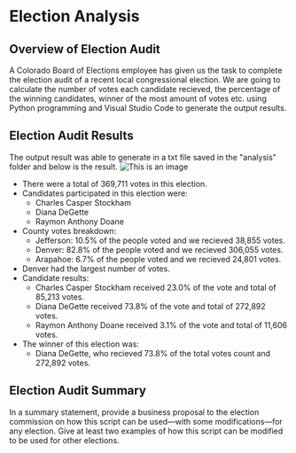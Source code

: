 # Election Analysis
## Overview of Election Audit
A Colorado Board of Elections employee has given us the task to complete the election audit of a recent local congressional election. We are going to calculate the number of votes each candidate recieved, the percentage of the winning candidates, winner of the most amount of votes etc. using Python programming and Visual Studio Code to generate the output results.

## Election Audit Results
The output result was able to generate in a txt file saved in the "analysis" folder and below is the result.
![This is an image]()
- There were a total of 369,711 votes in this election.
- Candidates participated in this election were:
  - Charles Casper Stockham
  - Diana DeGette
  - Raymon Anthony Doane
- County votes breakdown:
  - Jefferson: 10.5% of the people voted and we recieved 38,855 votes.
  - Denver: 82.8% of the people voted and we recieved 306,055 votes.
  - Arapahoe: 6.7% of the people voted and we recieved 24,801 votes.
- Denver had the largest number of votes.
- Candidate results:
  - Charles Casper Stockham received 23.0% of the vote and total of 85,213 votes.
  - Diana DeGette received 73.8% of the vote and total of 272,892 votes.
  - Raymon Anthony Doane received 3.1% of the vote and total of 11,606 votes.
- The winner of this election was:
  - Diana DeGette, who recieved 73.8% of the total votes count and 272,892 votes.
## Election Audit Summary
In a summary statement, provide a business proposal to the election commission on how this script can be used—with some modifications—for any election. Give at least two examples of how this script can be modified to be used for other elections.
